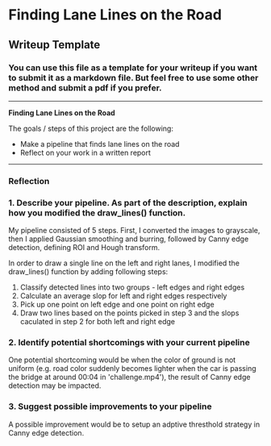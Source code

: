 # **Finding Lane Lines on the Road** 

## Writeup Template

### You can use this file as a template for your writeup if you want to submit it as a markdown file. But feel free to use some other method and submit a pdf if you prefer.

---

**Finding Lane Lines on the Road**

The goals / steps of this project are the following:
* Make a pipeline that finds lane lines on the road
* Reflect on your work in a written report


[//]: # (Image References)

[image1]: ./examples/grayscale.jpg "Grayscale"

---

### Reflection

### 1. Describe your pipeline. As part of the description, explain how you modified the draw_lines() function.

My pipeline consisted of 5 steps. First, I converted the images to grayscale, then I applied Gaussian smoothing and burring, followed by Canny edge detection, defining ROI and Hough transform.

In order to draw a single line on the left and right lanes, I modified the draw_lines() function by adding following steps:
1. Classify detected lines into two groups - left edges and right edges
2. Calculate an average slop for left and right edges respectively
3. Pick up one point on left edge and one point on right edge
4. Draw two lines based on the points picked in step 3 and the slops caculated in step 2 for both left and right edge

### 2. Identify potential shortcomings with your current pipeline

One potential shortcoming would be when the color of ground is not uniform (e.g. road color suddenly becomes lighter when the car is passing the bridge at around 00:04 in 'challenge.mp4'), the result of Canny edge detection may be impacted.

### 3. Suggest possible improvements to your pipeline

A possible improvement would be to setup an adptive thresthold strategy in Canny edge detection.
